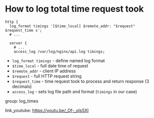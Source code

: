 # How to log total time request took

```nginx
http {
  log_format timings '[$time_local] $remote_addr: "$request" $request_time s';
  # ...
  
  server {
    # ...
    access_log /var/log/nginx/api.log timings;
```

- `log_format timings` - define named log format
- `$time_local` - full date time of request
- `$remote_addr` - client IP address
- `$request` - full HTTP request string
- `$request_time` - time request took to process and return response (3 decimals)
- `access_log` - sets log file path and format (```timings``` in our case)

group: log_times


link_youtube: https://youtu.be/_Of-_olsSXI
